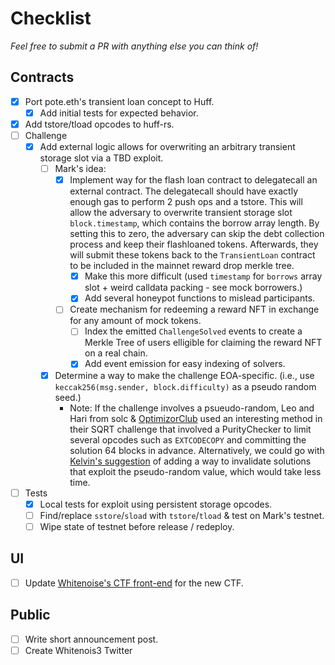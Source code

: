 # Checklist

_Feel free to submit a PR with anything else you can think of!_

## Contracts

- [x] Port pote.eth's transient loan concept to Huff.
  - [x] Add initial tests for expected behavior.
- [x] Add tstore/tload opcodes to huff-rs.
- [ ] Challenge
  - [x] Add external logic allows for overwriting an arbitrary transient storage slot via a TBD exploit.
    - [ ] Mark's idea:
      - [x] Implement way for the flash loan contract to delegatecall an external contract. The delegatecall should have
            exactly enough gas to perform 2 push ops and a tstore. This will allow the adversary to overwrite transient storage slot `block.timestamp`,
            which contains the borrow array length. By setting this to zero, the adversary can skip the debt collection process and keep
            their flashloaned tokens. Afterwards, they will submit these tokens back to the `TransientLoan` contract to be included in
            the mainnet reward drop merkle tree.
        - [x] Make this more difficult (used `timestamp` for `borrows` array slot + weird calldata packing - see mock borrowers.)
        - [x] Add several honeypot functions to mislead participants.
      - [ ] Create mechanism for redeeming a reward NFT in exchange for any amount of mock tokens.
        - [ ] Index the emitted `ChallengeSolved` events to create a Merkle Tree of users elligible for claiming the reward NFT
              on a real chain.
        - [x] Add event emission for easy indexing of solvers.
    - [x] Determine a way to make the challenge EOA-specific. (i.e., use `keccak256(msg.sender, block.difficulty)` as a pseudo random seed.)
      - Note: If the challenge involves a psueudo-random, Leo and Hari from solc & [OptimizorClub](https://optimizor.club/) used an interesting
        method in their SQRT challenge that involved a PurityChecker to limit several opcodes such as `EXTCODECOPY` and committing the solution
        64 blocks in advance. Alternatively, we could go with [Kelvin's suggestion](https://twitter.com/kelvinfichter/status/1586879604148604929)
        of adding a way to invalidate solutions that exploit the pseudo-random value, which would take less time.
- [ ] Tests
  - [x] Local tests for exploit using persistent storage opcodes.
  - [ ] Find/replace `sstore`/`sload` with `tstore`/`tload` & test on Mark's testnet.
  - [ ] Wipe state of testnet before release / redeploy.

## UI

- [ ] Update [Whitenoise's CTF front-end](https://github.com/whitenois3/ctf-frontend) for the new CTF.

## Public

- [ ] Write short announcement post.
- [ ] Create Whitenois3 Twitter
